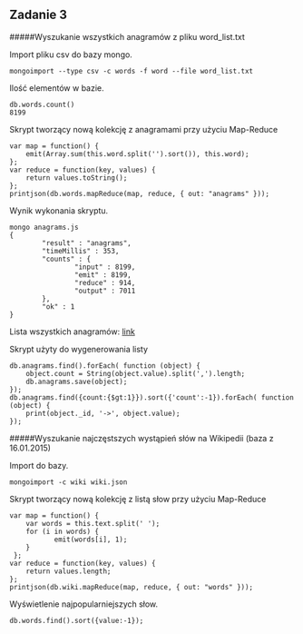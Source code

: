 ## Zadanie 3 

#####Wyszukanie wszystkich anagramów z pliku word_list.txt

Import pliku csv do bazy mongo.
```
mongoimport --type csv -c words -f word --file word_list.txt
```
Ilość elementów w bazie.
```
db.words.count()
8199
```
Skrypt tworzący nową kolekcję z anagramami przy użyciu Map-Reduce
```
var map = function() {
    emit(Array.sum(this.word.split('').sort()), this.word);
};
var reduce = function(key, values) {
    return values.toString();
};
printjson(db.words.mapReduce(map, reduce, { out: "anagrams" }));
```
Wynik wykonania skryptu.
```
mongo anagrams.js
{
        "result" : "anagrams",
        "timeMillis" : 353,
        "counts" : {
                "input" : 8199,
                "emit" : 8199,
                "reduce" : 914,
                "output" : 7011
        },
        "ok" : 1
}
```
Lista wszystkich anagramów:
[link](/zad3/anagrams.txt)  

Skrypt użyty do wygenerowania listy
```
db.anagrams.find().forEach( function (object) {
	object.count = String(object.value).split(',').length;
    db.anagrams.save(object);
});
db.anagrams.find({count:{$gt:1}}).sort({'count':-1}).forEach( function (object) {
	print(object._id, '->', object.value);
});
```

#####Wyszukanie najczęstszych wystąpień słów na Wikipedii (baza z 16.01.2015)

Import do bazy.
```
mongoimport -c wiki wiki.json
```

Skrypt tworzący nową kolekcję z listą słow przy użyciu Map-Reduce
```
var map = function() {
	var words = this.text.split(' ');
	for (i in words) {
		   emit(words[i], 1);
	}
 };
var reduce = function(key, values) {
    return values.length;
};
printjson(db.wiki.mapReduce(map, reduce, { out: "words" }));
```
Wyświetlenie najpopularniejszych słow.
```
db.words.find().sort({value:-1});
```